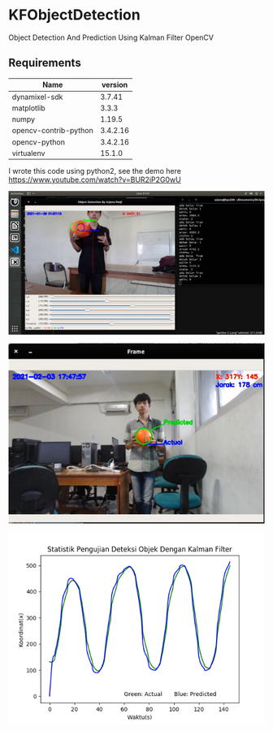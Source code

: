# KFObjectDetection
Object Detection And Prediction Using Kalman Filter OpenCV

## Requirements
Name                    | version
----------------------- | ---------
dynamixel-sdk           | 3.7.41
matplotlib              | 3.3.3
numpy                   | 1.19.5
opencv-contrib-python   | 3.4.2.16
opencv-python           | 3.4.2.16
virtualenv              | 15.1.0

I wrote this code using python2, see the demo here https://www.youtube.com/watch?v=BUR2iP2G0wU

![alt text](https://github.com/arjunapanji21/KFObjectDetection/blob/main/samples/sample1.png?raw=true)

![alt text](https://github.com/arjunapanji21/KFObjectDetection/blob/main/samples/sample2.png?raw=true)

![alt text](https://github.com/arjunapanji21/KFObjectDetection/blob/main/samples/plot-x.png?raw=true)
